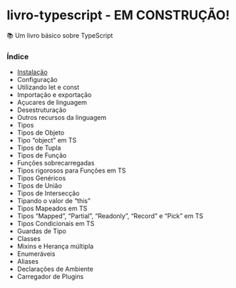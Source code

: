 # livro-typescript - EM CONSTRUÇÃO!
📚 Um livro básico sobre TypeScript

### Índice
- [Instalação](./book/instalacao.md)
- Configuração
- Utilizando let e const
- Importação e exportação
- Açucares de linguagem
- Desestruturação
- Outros recursos da linguagem
- Tipos
- Tipos de Objeto
- Tipo “object” em TS
- Tipos de Tupla
- Tipos de Função
- Funções sobrecarregadas
- Tipos rigorosos para Funções em TS
- Tipos Genéricos
- Tipos de União
- Tipos de Intersecção
- Tipando o valor de “this”
- Tipos Mapeados em TS
- Tipos “Mapped”, “Partial”, “Readonly”, “Record” e “Pick” em TS
- Tipos Condicionais em TS
- Guardas de Tipo
- Classes
- Mixins e Herança múltipla
- Enumeráveis
- Aliases
- Declarações de Ambiente
- Carregador de Plugins
